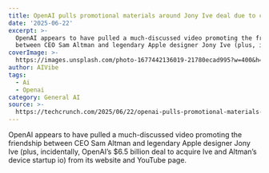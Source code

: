 ```yaml
---
title: OpenAI pulls promotional materials around Jony Ive deal due to court order
date: '2025-06-22'
excerpt: >-
  OpenAI appears to have pulled a much-discussed video promoting the friendship
  between CEO Sam Altman and legendary Apple designer Jony Ive (plus, inci...
coverImage: >-
  https://images.unsplash.com/photo-1677442136019-21780ecad995?w=400&h=200&fit=crop&auto=format
author: AIVibe
tags:
  - Ai
  - Openai
category: General AI
source: >-
  https://techcrunch.com/2025/06/22/openai-pulls-promotional-materials-around-jony-ive-deal/
---
```

OpenAI appears to have pulled a much-discussed video promoting the friendship between CEO Sam Altman and legendary Apple designer Jony Ive (plus, incidentally, OpenAI’s $6.5 billion deal to acquire Ive and Altman’s device startup io) from its website and YouTube page.
